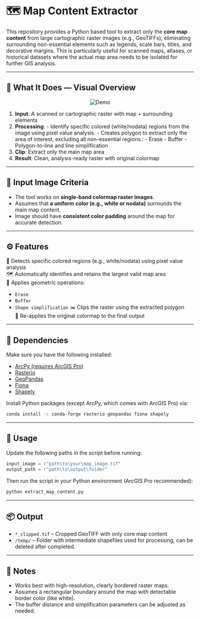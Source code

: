 # 🗺️ Map Content Extractor

This repository provides a Python based tool to extract only the **core map content** from large cartographic raster images (e.g., GeoTIFFs), eliminating surrounding non-essential elements such as legends, scale bars, titles, and decorative margins.
This is particularly useful for scanned maps, atlases, or historical datasets where the actual map area needs to be isolated for further GIS analysis.

---

## 📸 What It Does — Visual Overview

<p align="center">
  <img src="assets/Demo.jpg" alt="Demo"/>
</p>

1.  **Input**: A scanned or cartographic raster with map + surrounding elements  
2.  **Processing**:
        - Identify specific colored (white/nodata) regions from the image using pixel value analysis.
        - Creates polygon to extract only the area of interest, excluding all non-essential regions.:
            - Erase
            - Buffer
            - Polygon-to-line and line simplification
4.  **Clip**: Extract only the main map area  
5.  **Result**: Clean, analysis-ready raster with original colormap

---

## 📂 Input Image Criteria

- The tool works on **single-band colormap raster images**.
- Assumes that **a uniform color (e.g., white or nodata)** surrounds the main map content.
- Image should have **consistent color padding** around the map for accurate detection.

---

## ⚙️ Features

🎯 Detects specific colored regions (e.g., white/nodata) using pixel value analysis  
🗺️ Automatically identifies and retains the largest valid map area  
🧼 Applies geometric operations:
  - `Erase` 
  - `Buffer`  
  - `Shape simplification` 
✂️ Clips the raster using the extracted polygon  
🎨 Re-applies the original colormap to the final output

---

## 🧰 Dependencies

Make sure you have the following installed:

- [ArcPy (requires ArcGIS Pro)](https://pro.arcgis.com/en/pro-app/arcpy/get-started/what-is-arcpy-.htm)
- [Rasterio](https://rasterio.readthedocs.io/)  
- [GeoPandas](https://geopandas.org/)  
- [Fiona](https://fiona.readthedocs.io/)  
- [Shapely](https://shapely.readthedocs.io/)

Install Python packages (except ArcPy, which comes with ArcGIS Pro) via:

```bash
conda install -c conda-forge rasterio geopandas fiona shapely
```

---

## 🚀 Usage

Update the following paths in the script before running:

```python
input_image = r"path\to\your\map_image.tif"
output_path = r"path\to\output\folder"
```

Then run the script in your Python environment (ArcGIS Pro recommended):

```bash
python extract_map_content.py
```

---

## 📦 Output

- `*_clipped.tif` – Cropped GeoTIFF with only core map content
- `/temp/` – Folder with intermediate shapefiles used for processing, can be deleted after completed.

---

## 📝 Notes

- Works best with high-resolution, clearly bordered raster maps.
- Assumes a rectangular boundary around the map with detectable border color (like white).
- The buffer distance and simplification parameters can be adjusted as needed.
